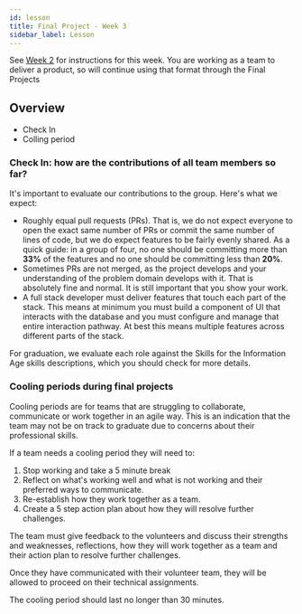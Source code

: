 ```yaml
---
id: lesson
title: Final Project - Week 3
sidebar_label: Lesson
---
```


See [Week 2](../week-2/lesson) for instructions for this week. You are working as a team to deliver a product, so will continue using that format through the Final Projects

## Overview

- Check In
- Colling period


### Check In: how are the contributions of all team members so far?

It's important to evaluate our contributions to the group. Here's what we expect:

- Roughly equal pull requests (PRs). That is, we do not expect everyone to open the exact same number of PRs or commit the same number of lines of code, but we do expect features to be fairly evenly shared. As a quick guide: in a group of four, no one should be committing more than **33%** of the features and no one should be committing less than **20%**.
- Sometimes PRs are not merged, as the project develops and your understanding of the problem domain develops with it. That is absolutely fine and normal. It is still important that you show your work. 
- A full stack developer must deliver features that touch each part of the stack. This means at minimum you must build a component of UI that interacts with the database and you must configure and manage that entire interaction pathway. At best this means multiple features across different parts of the stack.

For graduation, we evaluate each role against the Skills for the Information Age skills descriptions, which you should check for more details.


### Cooling periods during final projects 

Cooling periods are for teams that are struggling to collaborate, communicate or work together in an agile way. This is an indication that the team may not be on track to graduate due to concerns about their professional skills. 

If a team needs a cooling period they will need to: 
1. Stop working and take a 5 minute break
1. Reflect on what's working well and what is not working and their preferred ways to communicate. 
1. Re-establish how they work together as a team.
1. Create a 5 step action plan about how they will resolve further challenges. 

The team must give feedback to the volunteers and discuss their strengths and weaknesses, reflections, how they will work together as a team and their action plan to resolve further challenges. 

Once they have communicated with their volunteer team, they will be allowed to proceed on their technical assignments. 

The cooling period should last no longer than 30 minutes.

